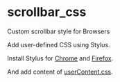 # scrollbar_css

Custom scrollbar style for Browsers

Add user-defined CSS using Stylus.

Install Stylus for [Chrome](https://chrome.google.com/webstore/detail/stylus/clngdbkpkpeebahjckkjfobafhncgmne/) and [Firefox](https://addons.mozilla.org/zh-CN/firefox/addon/styl-us/).

And add content of [userContent.css](userContent.css).
